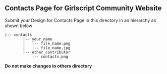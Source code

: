 ## Contacts Page for Girlscript Community Website

Submit your Design for Contacts Page in this directory in an hierarchy as shown below

```
|-- contacts
        |-- your_name
        |   |-- file_name.png
        |   |-- file_name.jpg
        |-- other_contributor
            |-- contacts.png
```

**Do not make changes in others directory**